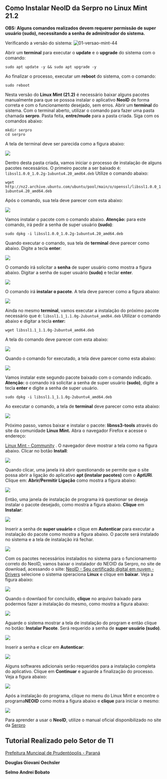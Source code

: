 ## Como Instalar NeoID da Serpro no Linux Mint 21.2

**OBS: Alguns comandos realizados devem requerer permissão de super usuário (sudo), necessitando a senha de adminitrador do sistema.**

Verificando a versão do sistema:
![01-versao-mint-44](https://github.com/doguibnu/serpro-neoid-linux-mint-21-2/assets/38897311/562ef9c8-6ec1-4968-b41e-a2f9c1547fe2)


Abrir um **terminal** para executar o **update** e o **upgrade** do sistema com o comando:

```
sudo apt update -y && sudo apt upgrade -y
```

Ao finalizar o processo, executar um **reboot** do sistema, com o comando:

```
sudo reboot
```

Nesta versão do **Linux Mint (21.2)** é necessário baixar alguns pacotes manualmente para que se possoa instalar o aplicativo **NeoID** de forma correta e com o funcionamento desejado, sem erros.  Abrir um **terminal** do sistema. Com o terminal aberto, utilizar o comando para fazer uma pasta chamada **serpro**. Pasta feita, **entre/mude** para a pasta criada. Siga com os comandos abaixo:

```
mkdir serpro
cd serpro
```

A tela de terminal deve ser parecida como a figura abaixo:

![](/home/prefprudeserpro/.var/app/com.github.marktext.marktext/config/marktext/images/2023-07-19-16-03-20-02-tela-terminal06.png)

Dentro desta pasta criada, vamos iniciar o processo de instalação de alguns pacotes necessários. O primeiro pacote a ser baixado é: `libssl1.0.0_1.0.2g-1ubuntu4.20_amd64.deb`  Utilize o comando abaixo:

```
wget http://nz2.archive.ubuntu.com/ubuntu/pool/main/o/openssl/libssl1.0.0_1.0.2g-1ubuntu4.20_amd64.deb
```

Após o comando, sua tela deve parecer com esta abaixo:

![](/home/prefprudeserpro/.var/app/com.github.marktext.marktext/config/marktext/images/2023-07-19-16-12-59-03-pacote01-libssl04.png)

Vamos instalar o pacote com o comando abaixo. **Atenção:** para este comando, irá pedir a senha de super usuário **(sudo)**:

```
sudo dpkg -i libssl1.0.0_1.0.2g-1ubuntu4.20_amd64.deb
```

Quando executar o comando, sua tela de **terminal** deve parecer como abaixo. Digite a tecla **enter**:

![](/home/prefprudeserpro/.var/app/com.github.marktext.marktext/config/marktext/images/2023-07-19-16-19-52-04-sudo-prim-pacote9.png)



O comando irá solicitar a **senha** de super usuário como mostra a figura abaixo. Digitar a senha de super usuário **(sudo)** e teclar **enter**.

![](/home/prefprudeserpro/.var/app/com.github.marktext.marktext/config/marktext/images/2023-07-19-16-22-12-05-tela-sudo-prim-comando1.png)



O comando irá **instalar o pacote**. A tela deve parecer como a figura abaixo:

![](/home/prefprudeserpro/.var/app/com.github.marktext.marktext/config/marktext/images/2023-07-19-16-30-01-06-instalar-primeiro-comando33.png)

Ainda no mesmo **terminal**, vamos executar a instalação do próximo pacote necessário que é: `libssl1.1_1.1.0g-2ubuntu4_amd64.deb` Utilizar o comando abaixo e digitar a tecla **enter:**

```
wget libssl1.1_1.1.0g-2ubuntu4_amd64.deb
```

A tela do comando deve parecer com esta abaixo:

![](/home/prefprudeserpro/.var/app/com.github.marktext.marktext/config/marktext/images/2023-07-19-16-45-08-07-segundo-pacote7.png)

Quando o comando for executado, a tela deve parecer como esta abaixo:

![](/home/prefprudeserpro/.var/app/com.github.marktext.marktext/config/marktext/images/2023-07-19-16-49-09-08-down-segundo-pacote.png)



Vamos instalar este segundo pacote baixado com o comando indicado. **Atenção:** o comando irá solicitar a senha de super usuário **(sudo)**, digite a tecla **enter** e digite a senha de super usuário.

```
sudo dpkg -i libssl1.1_1.1.0g-2ubuntu4_amd64.deb
```

Ao executar o comando, a tela de **terminal** deve parecer como esta abaixo:

![](/home/prefprudeserpro/.var/app/com.github.marktext.marktext/config/marktext/images/2023-07-19-16-57-49-10-tela-instala-segundo-pacote-17.png)



Próximo passo, vamos baixar e instalar o pacote: **libnss3-tools** através do site da comunidade **Linux Mint.** Abra o navegador Firefox e acesse o endereço:

[Linux Mint - Community](https://community.linuxmint.com/software/view/libnss3-tools) . O navegador deve mostrar a tela como na figura abaixo. Clicar no botão **Install**:

![](/home/prefprudeserpro/.var/app/com.github.marktext.marktext/config/marktext/images/2023-07-20-08-37-10-11-site-libnss0fire.png)

Quando clicar, uma janela irá abrir questionando se permite que o site possa abrir a ligação do aplicativo **apt (instalar pacotes)** com o **AptURl**. Clique em: **Abrir/Permitir Ligação** como mostra a figura abaixo:

![](/home/prefprudeserpro/.var/app/com.github.marktext.marktext/config/marktext/images/2023-07-20-08-56-49-12-clicar-abrir-link-52a.png)

Então, uma janela de instalação de programa irá questionar se deseja instalar o pacote desejado, como mostra a figura abaixo. **Clique** em **Instalar**:

![](/home/prefprudeserpro/.var/app/com.github.marktext.marktext/config/marktext/images/2023-07-20-09-02-37-13-tela-de%20instalar-pacote0libnss3-50.png)

Inserir a senha de **super usuário** e clique em **Autenticar** para executar a instalação do pacote como mostra a figura abaixo. O pacote será instalado no sistema e a tela de instalação irá fechar.

![](/home/prefprudeserpro/.var/app/com.github.marktext.marktext/config/marktext/images/2023-07-20-09-17-47-14-senha-para-instalar-pacote.png)



Com os pacotes necessários instalados no sistema para o funcionamento correto do NeoID, vamos baixar o instalador do NEOID da Serpro, no site de download, acessando o siite:  [NeoID - Seu certificado digital em nuvem - Drivers](https://neoid.estaleiro.serpro.gov.br/downloads/) selecione o sistema operaciona **Linux** e clique em **baixar**. Veja a figura abaixo: 

![](/home/prefprudeserpro/.var/app/com.github.marktext.marktext/config/marktext/images/2023-07-20-09-35-16-15-neo-id-baixiar-site-54aa.png)

Quando o downlaod for concluído, **clique** no arquivo baixado para podermos fazer a instalação do mesmo, como mostra a figura abaixo:

![](/home/prefprudeserpro/.var/app/com.github.marktext.marktext/config/marktext/images/2023-07-20-09-43-47-16-dowload-neo-id-44aa.png)

Aguarde o sistema mostrar a tela de instalação do program e então clique no botão: **Instalar Pacote**. Será requerido a senha de **super usuário (sudo)**.

![](/home/prefprudeserpro/.var/app/com.github.marktext.marktext/config/marktext/images/2023-07-20-09-48-21-16-instalar-Neoid36.png)

Inserir a senha e clicar em **Autenticar**:

![](/home/prefprudeserpro/.var/app/com.github.marktext.marktext/config/marktext/images/2023-07-20-09-54-14-17-senha-instalar-neoidg.png)

Alguns softwares adicionais serão requeridos para a instalação completa do aplicativo. Clique em **Continuar** e aguarde a finalização do processo. Veja a figura abaixo:

![](/home/prefprudeserpro/.var/app/com.github.marktext.marktext/config/marktext/images/2023-07-20-10-02-36-18-pacotes-requeridos-neoid31.png)



Após a instalação do programa, clique no menu do Linux Mint e encontre o programa**NEOID** como motra a figura abaixo e **clique** para iniciar o mesmo:

![](/home/prefprudeserpro/.var/app/com.github.marktext.marktext/config/marktext/images/2023-07-20-10-10-32-21-menu-neoid-mint.png) 

Para aprender a usar o **NeoID**, utilize o manual oficial disponibilizado no site da [Serpro ](https://neoid.estaleiro.serpro.gov.br/downloads/Manual-NeoID.pdf)

## Tutorial Realizado pelo **Setor de TI**

[Prefeitura Muncipal de Prudentópolis - Paraná](https://www.prudentopolis.pr.gov.br/)



**Douglas Giovani Oechsler**

**Selmo Andrei Bobato**








